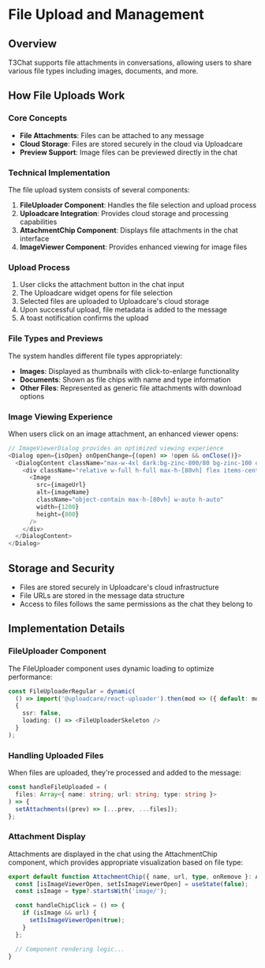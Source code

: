 # File Upload and Management

## Overview

T3Chat supports file attachments in conversations, allowing users to share various file types including images, documents, and more.

## How File Uploads Work

### Core Concepts

- **File Attachments**: Files can be attached to any message
- **Cloud Storage**: Files are stored securely in the cloud via Uploadcare
- **Preview Support**: Image files can be previewed directly in the chat

### Technical Implementation

The file upload system consists of several components:

1. **FileUploader Component**: Handles the file selection and upload process
2. **Uploadcare Integration**: Provides cloud storage and processing capabilities
3. **AttachmentChip Component**: Displays file attachments in the chat interface
4. **ImageViewer Component**: Provides enhanced viewing for image files

### Upload Process

1. User clicks the attachment button in the chat input
2. The Uploadcare widget opens for file selection
3. Selected files are uploaded to Uploadcare's cloud storage
4. Upon successful upload, file metadata is added to the message
5. A toast notification confirms the upload

### File Types and Previews

The system handles different file types appropriately:

- **Images**: Displayed as thumbnails with click-to-enlarge functionality
- **Documents**: Shown as file chips with name and type information
- **Other Files**: Represented as generic file attachments with download options

### Image Viewing Experience

When users click on an image attachment, an enhanced viewer opens:

```typescript
// ImageViewerDialog provides an optimized viewing experience
<Dialog open={isOpen} onOpenChange={(open) => !open && onClose()}>      
  <DialogContent className="max-w-4xl dark:bg-zinc-800/80 bg-zinc-100 overflow-hidden p-4 border-2 ring-2 ring-white/50 rounded-xl">
    <div className="relative w-full h-full max-h-[80vh] flex items-center justify-center">
      <Image 
        src={imageUrl} 
        alt={imageName} 
        className="object-contain max-h-[80vh] w-auto h-auto" 
        width={1200} 
        height={800} 
      />
    </div>
  </DialogContent>
</Dialog>
```

## Storage and Security

- Files are stored securely in Uploadcare's cloud infrastructure
- File URLs are stored in the message data structure
- Access to files follows the same permissions as the chat they belong to

## Implementation Details

### FileUploader Component

The FileUploader component uses dynamic loading to optimize performance:

```typescript
const FileUploaderRegular = dynamic(
  () => import('@uploadcare/react-uploader').then(mod => ({ default: mod.FileUploaderRegular })),
  { 
    ssr: false,
    loading: () => <FileUploaderSkeleton />
  }
);
```

### Handling Uploaded Files

When files are uploaded, they're processed and added to the message:

```typescript
const handleFileUploaded = (
  files: Array<{ name: string; url: string; type: string }>
) => {
  setAttachments((prev) => [...prev, ...files]);
};
```

### Attachment Display

Attachments are displayed in the chat using the AttachmentChip component, which provides appropriate visualization based on file type:

```typescript
export default function AttachmentChip({ name, url, type, onRemove }: AttachmentChipProps) {
  const [isImageViewerOpen, setIsImageViewerOpen] = useState(false);
  const isImage = type?.startsWith('image/');

  const handleChipClick = () => {
    if (isImage && url) {
      setIsImageViewerOpen(true);
    }
  };

  // Component rendering logic...
}
```